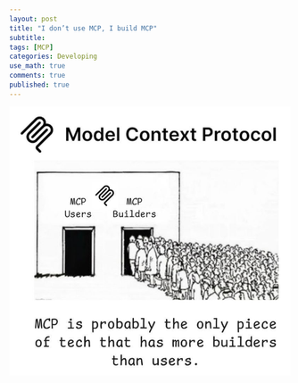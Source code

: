 ```yaml
---
layout: post
title: "I don’t use MCP, I build MCP"
subtitle: 
tags: [MCP]
categories: Developing
use_math: true
comments: true
published: true
---
```


![mcp](/img/mcp/1758219064534.png)